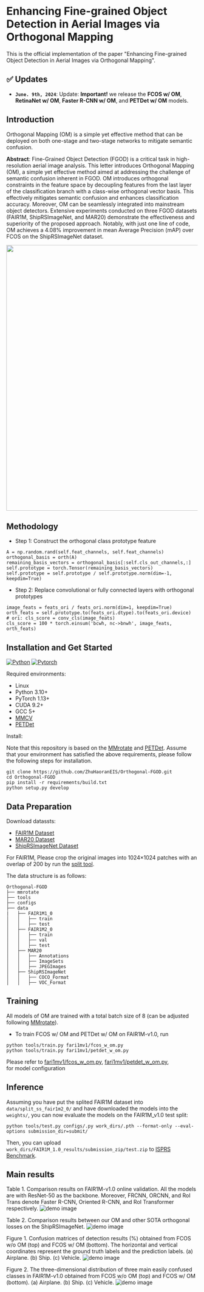 # Enhancing Fine-grained Object Detection in Aerial Images via Orthogonal Mapping
This is the official implementation of the paper "Enhancing Fine-grained Object Detection in Aerial Images via Orthogonal Mapping".

## :white_check_mark: Updates
* **`June. 9th, 2024`**: Update: **Important!** we release the **FCOS w/ OM**, **RetinaNet w/ OM**, **Faster R-CNN w/ OM**, and **PETDet w/ OM** models.

## Introduction
Orthogonal Mapping (OM) is a simple yet effective method that can be deployed on both one-stage and two-stage networks to mitigate semantic confusion.

**Abstract**: Fine-Grained Object Detection (FGOD) is a critical task in high-resolution aerial image analysis. This letter introduces Orthogonal Mapping (OM), a simple yet effective method aimed at addressing the challenge of semantic confusion inherent in FGOD. OM introduces orthogonal constraints in the feature space by decoupling features from the last layer of the classification branch with a class-wise orthogonal vector basis. This effectively mitigates semantic confusion and enhances classification accuracy. Moreover, OM can be seamlessly integrated into mainstream object detectors. Extensive experiments conducted on three FGOD datasets (FAIR1M, ShipRSImageNet, and MAR20) demonstrate the effectiveness and superiority of the proposed approach. Notably, with just one line of code, OM achieves a 4.08\% improvement in mean Average Precision (mAP) over FCOS on the ShipRSImageNet dataset.

<div align=center>
<img src="https://github.com/ZhuHaoranEIS/Orthogonal-FGOD/blob/main/figures/toyexample.png" width="700px">
</div>

## Methodology
- Step 1: Construct the orthogonal class prototype feature

```shell script
A = np.random.rand(self.feat_channels, self.feat_channels)
orthogonal_basis = orth(A)
remaining_basis_vectors = orthogonal_basis[:self.cls_out_channels,:]
self.prototype = torch.Tensor(remaining_basis_vectors)
self.prototype = self.prototype / self.prototype.norm(dim=-1, keepdim=True)
```

- Step 2: Replace convolutional or fully connected layers with orthogonal prototypes

```shell script
image_feats = feats_ori / feats_ori.norm(dim=1, keepdim=True)
orth_feats = self.prototype.to(feats_ori.dtype).to(feats_ori.device)
# ori: cls_score = conv_cls(image_feats)
cls_score = 100 * torch.einsum('bcwh, nc->bnwh', image_feats, orth_feats)
```


## Installation and Get Started
[![Python](https://img.shields.io/badge/python-3.10%20tested-brightgreen)](https://www.python.org/)
[![Pytorch](https://img.shields.io/badge/pytorch-1.13.1%20tested-brightgreen)](https://pytorch.org/)

Required environments:
* Linux
* Python 3.10+
* PyTorch 1.13+
* CUDA 9.2+
* GCC 5+
* [MMCV](https://mmcv.readthedocs.io/en/latest/#installation)
* [PETDet](https://github.com/canoe-Z/PETDet)

Install:

Note that this repository is based on the [MMrotate](https://github.com/open-mmlab/mmrotate) and [PETDet](https://github.com/canoe-Z/PETDet). Assume that your environment has satisfied the above requirements, please follow the following steps for installation.

```shell script
git clone https://github.com/ZhuHaoranEIS/Orthogonal-FGOD.git
cd Orthogonal-FGOD
pip install -r requirements/build.txt
python setup.py develop
```

## Data Preparation
Download datassts:
- [FAIR1M Dataset](https://www.gaofen-challenge.com/benchmark)
- [MAR20 Dataset](https://gcheng-nwpu.github.io/)
- [ShipRSImageNet Dataset](https://github.com/zzndream/ShipRSImageNet)  
  
For FAIR1M, Please crop the original images into 1024×1024 patches with an overlap of 200 by run the [split tool](https://github.com/canoe-Z/PETDet/blob/dev/tools/data/README.md).

The data structure is as follows:

```none
Orthogonal-FGOD
├── mmrotate
├── tools
├── configs
├── data
|   ├── FAIR1M1_0
│   │   ├── train
│   │   ├── test
│   ├── FAIR1M2_0
│   │   ├── train
│   │   ├── val
│   │   ├── test
│   ├── MAR20
│   │   ├── Annotations
│   │   ├── ImageSets
│   │   ├── JPEGImages
│   ├── ShipRSImageNet
│   │   ├── COCO_Format
│   │   ├── VOC_Format
```

## Training

All models of OM are trained with a total batch size of 8 (can be adjusted following [MMrotate](https://github.com/open-mmlab/mmrotate)). 

- To train FCOS w/ OM and PETDet w/ OM on FAIR1M-v1.0, run

```shell script
python tools/train.py fari1mv1/fcos_w_om.py
python tools/train.py fari1mv1/petdet_w_om.py
```
Please refer to 
[fari1mv1/fcos_w_om.py](https://github.com/ZhuHaoranEIS/Orthogonal-FGOD/blob/main/configs/orth_guided/fair1m_sub/fcos/rotated_fcos_orth.py),
[fari1mv1/petdet_w_om.py](https://github.com/ZhuHaoranEIS/Orthogonal-FGOD/blob/main/configs/orth_guided/fair1m_sub/petdet/petdetv1.py),  
for model configuration

## Inference

Assuming you have put the splited FAIR1M dataset into `data/split_ss_fair1m2_0/` and have downloaded the models into the `weights/`, you can now evaluate the models on the FAIR1M_v1.0 test split:

```
python tools/test.py configs/.py work_dirs/.pth --format-only --eval-options submission_dir=submit/
```

Then, you can upload `work_dirs/FAIR1M_1.0_results/submission_zip/test.zip` to [ISPRS Benchmark](https://www.gaofen-challenge.com/benchmark).

## Main results
Table 1. Comparison results on FAIR1M-v1.0 online validation. All the models are with ResNet-50 as the backbone. Moreover, FRCNN, ORCNN, and RoI Trans denote Faster R-CNN, Oriented R-CNN, and RoI Transformer respectively.
![demo image](figures/table1.png)

Table 2. Comparison results between our OM and other SOTA orthogonal losses on the ShipRSImageNet.
![demo image](figures/table2.png)

Figure 1. Confusion matrices of detection results (\%) obtained from FCOS w/o OM (top) and FCOS w/ OM (bottom). The horizontal and vertical coordinates represent the ground truth labels and the prediction labels. (a) Airplane. (b) Ship. (c) Vehicle.
![demo image](figures/confusionmatrix.png)

Figure 2. The three-dimensional distribution of three main easily confused classes in FAIR1M-v1.0 obtained from FCOS w/o OM (top) and FCOS w/ OM (bottom). (a) Airplane. (b) Ship. (c) Vehicle.
![demo image](figures/detailedvis.png)
